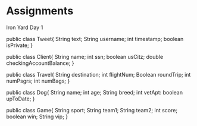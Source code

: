 # Assignments
Iron Yard Day 1

public class Tweet{
   String text;
   String username;
   int timestamp;
   boolean isPrivate;
}

public class Client{
   String name;
   int ssn;
   boolean usCitz;
   double checkingAccountBalance;
}

public class Travel{
   String destination;
   int flightNum;
   Boolean roundTrip;
   int numPsgrs;
   int numBags;
}

public class Dog{
   String name;
   int age;
   String breed;
   int vetApt:
   boolean upToDate;
}

public class Game{
   String sport;
   String team1;
   String team2;
   int score;
   boolean win;
   String vip;
}

